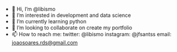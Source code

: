- 👋 Hi, I’m @libismo
- 👀 I’m interested in development and data science
- 🌱 I’m currently learning python
- 💞️ I’m looking to collaborate on create my portfolio
- 📫 How to reach me:
twitter: @libismo
instagram: @jfsantss
email: joaosoares.rds@gmail.com
